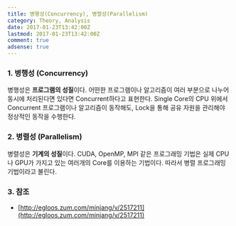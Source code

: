 ```yaml
---
title: 병행성(Concurrency), 병렬성(Parallelism)
category: Theory, Analysis
date: 2017-01-23T13:42:00Z
lastmod: 2017-01-23T13:42:00Z
comment: true
adsense: true
---
```


### 1. 병행성 (Concurrency)

병행성은 **프로그램의 성질**이다. 어떤한 프로그램이나 알고리즘이 여러 부분으로 나누어 동시에 처리된다면 있다면 Concurrent하다고 표현한다. Single Core의 CPU 위에서 Concurrent 프로그램이나 알고리즘이 동작해도, Lock을 통해 공유 자원을 관리해야 정상적인 동작을 수행한다.

### 2. 병렬성 (Parallelism)

병렬성은 **기계의 성질**이다. CUDA, OpenMP, MPI 같은 프로그래밍 기법은 실제 CPU나 GPU가 가지고 있는 여러개의 Core를 이용하는 기법이다. 따라서 병렬 프로그래밍 기법이라고 불린다.

### 3. 참조

* [http://egloos.zum.com/minjang/v/2517211](http://egloos.zum.com/minjang/v/2517211)
